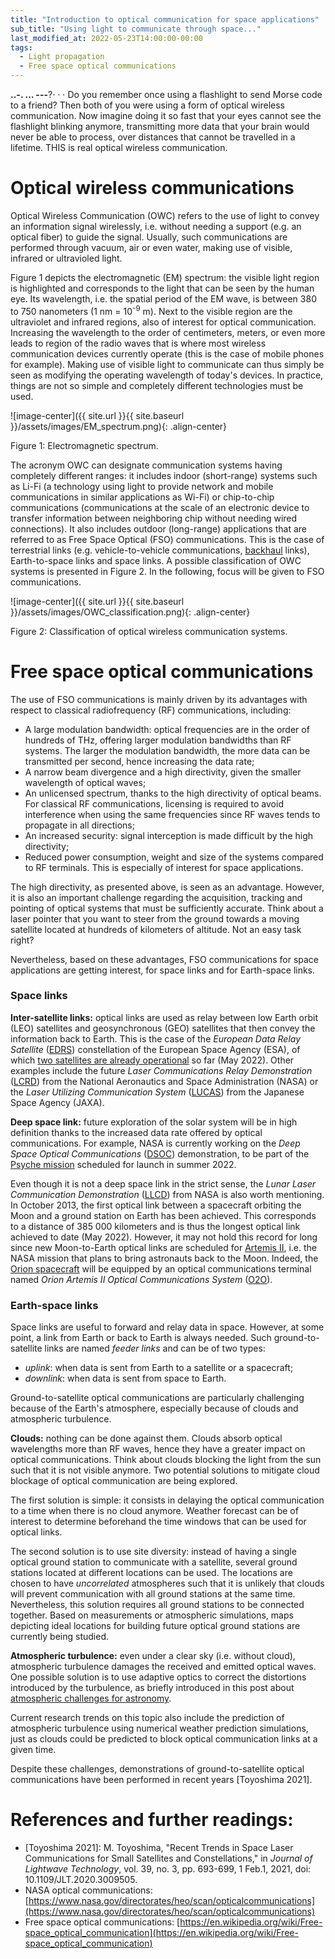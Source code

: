 ```yaml
---
title: "Introduction to optical communication for space applications"
sub_title: "Using light to communicate through space..."
last_modified_at: 2022-05-23T14:00:00-00:00
tags: 
  - Light propagation
  - Free space optical communications
---
```


**..-.  ...  ---**?$\cdot \cdot \cdot$ Do you remember once using a flashlight to send Morse code to a friend? Then both of you were using a form of optical wireless communication. Now imagine doing it so fast that your eyes cannot see the flashlight blinking anymore, transmitting more data that your brain would never be able to process, over distances that cannot be travelled in a lifetime. THIS is real optical wireless communication.

# Optical wireless communications
Optical Wireless Communication (OWC) refers to the use of light to convey an information signal wirelessly, i.e. without needing a support (e.g. an optical fiber) to guide the signal. Usually, such communications are performed through vacuum, air or even water, making use of visible, infrared or ultravioled light. 

Figure 1 depicts the electromagnetic (EM) spectrum: the visible light region is highlighted and corresponds to the light that can be seen by the human eye. Its wavelength, i.e. the spatial period of the EM wave, is between 380 to 750 nanometers (1 nm = 10<sup>-9</sup> m). Next to the visible region are the ultraviolet and infrared regions, also of interest for optical communication. Increasing the wavelength to the order of centimeters, meters, or even more leads to region of the radio waves that is where most wireless communication devices currently operate (this is the case of mobile phones for example). Making use of visible light to communicate can thus simply be seen as modifying the operating wavelength of today's devices. In practice, things are not so simple and completely different technologies must be used.

![image-center]({{ site.url }}{{ site.baseurl }}/assets/images/EM_spectrum.png){: .align-center}
<p class="text-center">Figure 1: Electromagnetic spectrum.</p>

The acronym OWC can designate communication systems having completely different ranges: it includes indoor (short-range) systems such as Li-Fi (a technology using light to provide network and mobile communications in similar applications as Wi-Fi) or chip-to-chip communications (communications at the scale of an electronic device to transfer information between neighboring chip without needing wired connections). It also includes outdoor (long-range) applications that are referred to as Free Space Optical (FSO) communications. This is the case of terrestrial links (e.g. vehicle-to-vehicle communications, [backhaul](https://en.wikipedia.org/wiki/Backhaul_(telecommunications)) links), Earth-to-space links and space links. A possible classification of OWC systems is presented in Figure 2. In the following, focus will be given to FSO communications. 

![image-center]({{ site.url }}{{ site.baseurl }}/assets/images/OWC_classification.png){: .align-center}
<p class="text-center">Figure 2: Classification of optical wireless communication systems.</p>

# Free space optical communications
The use of FSO communications is mainly driven by its advantages with respect to classical radiofrequency (RF) communications, including:
- A large modulation bandwidth: optical frequencies are in the order of hundreds of THz, offering larger modulation bandwidths than RF systems. The larger the modulation bandwidth, the more data can be transmitted per second, hence increasing the data rate;
- A narrow beam divergence and a high directivity, given the smaller wavelength of optical waves;
- An unlicensed spectrum, thanks to the high directivity of optical beams. For classical RF communications, licensing is required to avoid interference when using the same frequencies since RF waves tends to propagate in all directions;
- An increased security: signal interception is made difficult by the high directivity;
- Reduced power consumption, weight and size of the systems compared to RF terminals. This is especially of interest for space applications.

The high directivity, as presented above, is seen as an advantage. However, it is also an important challenge regarding the acquisition, tracking and pointing of optical systems that must be sufficiently accurate. Think about a laser pointer that you want to steer from the ground towards a moving satellite located at hundreds of kilometers of altitude. Not an easy task right?

Nevertheless, based on these advantages, FSO communications for space applications are getting interest, for space links and for Earth-space links.


### Space links
**Inter-satellite links:** optical links are used as relay between low Earth orbit (LEO) satellites and geosynchronous (GEO) satellites that then convey the information back to Earth. This is the case of the *European Data Relay Satellite* ([EDRS](https://artes.esa.int/european-data-relay-satellite-system-edrs-overview)) constellation of the European Space Agency (ESA), of which [two satellites are already operational](https://eoportal.org/web/eoportal/satellite-missions/content/-/article/edrs) so far (May 2022). Other examples include the future *Laser Communications Relay Demonstration* ([LCRD](https://www.nasa.gov/mission_pages/tdm/lcrd/index.html)) from the National Aeronautics and Space Administration (NASA) or the *Laser Utilizing Communication System* ([LUCAS](https://www.satnavi.jaxa.jp/ja/project/lucas/)) from the Japanese Space Agency (JAXA).

**Deep space link:** future exploration of the solar system will be in high definition thanks to the increased data rate offered by optical communications. For example, NASA is currently working on the *Deep Space Optical Communications* ([DSOC](https://www.nasa.gov/mission_pages/tdm/dsoc/index.html)) demonstration, to be part of the [Psyche mission](https://en.wikipedia.org/wiki/Psyche_(spacecraft)) scheduled for launch in summer 2022.

Even though it is not a deep space link in the strict sense, the *Lunar Laser Communication Demonstration* ([LLCD](https://www.nasa.gov/directorates/heo/scan/opticalcommunications/llcd/)) from NASA is also worth mentioning. In October 2013, the first optical link between a spacecraft orbiting the Moon and a ground station on Earth has been achieved. This corresponds to a distance of 385 000 kilometers and is thus the longest optical link achieved to date (May 2022). However, it may not hold this record for long since new Moon-to-Earth optical links are scheduled for [Artemis II](https://www.nasa.gov/specials/artemis/), i.e. the NASA mission that plans to bring astronauts back to the Moon. Indeed, the [Orion spacecraft](https://www.nasa.gov/exploration/systems/orion/index.html) will be equipped by an optical communications terminal named *Orion Artemis II Optical Communications System* ([O2O](https://esc.gsfc.nasa.gov/projects/LEMNOS?tab=overview)).

### Earth-space links
Space links are useful to forward and relay data in space. However, at some point, a link from Earth or back to Earth is always needed. Such ground-to-satellite links are named *feeder links* and can be of two types: 
- *uplink*: when data is sent from Earth to a satellite or a spacecraft;
- *downlink*: when data is sent from space to Earth.

Ground-to-satellite optical communications are particularly challenging because of the Earth's atmosphere, especially because of clouds and atmospheric turbulence.

**Clouds:** nothing can be done against them. Clouds absorb optical wavelengths more than RF waves, hence they have a greater impact on optical communications. Think about clouds blocking the light from the sun such that it is not visible anymore. Two potential solutions to mitigate cloud blockage of optical communication are being explored.

The first solution is simple: it consists in delaying the optical communication to a time when there is no cloud anymore. Weather forecast can be of interest to determine beforehand the time windows that can be used for optical links.

The second solution is to use site diversity: instead of having a single optical ground station to communicate with a satellite, several ground stations located at different locations can be used. The locations are chosen to have *uncorrelated* atmospheres such that it is unlikely that clouds will prevent communication with all ground stations at the same time. Nevertheless, this solution requires all ground stations to be connected together. Based on measurements or atmospheric simulations, maps depicting ideal locations for building future optical ground stations are currently being studied. 

**Atmospheric turbulence:** even under a clear sky (i.e. without cloud), atmospheric turbulence damages the received and emitted optical waves. One possible solution is to use adaptive optics to correct the distortions introduced by the turbulence, as briefly introduced in this post about [atmospheric challenges for astronomy](https://www.focals.be/2022/05/04/atmospheric-challenges.html).

Current research trends on this topic also include the prediction of atmospheric turbulence using numerical weather prediction simulations, just as clouds could be predicted to block optical communication links at a given time.


Despite these challenges, demonstrations of ground-to-satellite optical communications have been performed in recent years [Toyoshima 2021].

# References and further readings:
- [Toyoshima 2021]: M. Toyoshima, "Recent Trends in Space Laser Communications for Small Satellites and Constellations," in _Journal of Lightwave Technology_, vol. 39, no. 3, pp. 693-699, 1 Feb.1, 2021, doi: 10.1109/JLT.2020.3009505.
- NASA optical communications: 
[https://www.nasa.gov/directorates/heo/scan/opticalcommunications](https://www.nasa.gov/directorates/heo/scan/opticalcommunications)
- Free space optical communications: [https://en.wikipedia.org/wiki/Free-space_optical_communication](https://en.wikipedia.org/wiki/Free-space_optical_communication)
